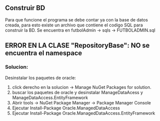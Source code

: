 ## Construir BD
Para que funcione el programa se debe contar ya con la base de datos creada, para esto existe un archivo que contiene el codigo SQL para construir la BD. Se encuentra en futbolAdmin -> sqls -> FUTBOLADMIN.sql

## ERROR EN LA CLASE "RepositoryBase": NO se encuentra el namespace
### Solucion:
Desinstalar los paquetes de oracle:
1. click derecho en la solucion -> Manage NuGet Packages for solution.
2. buscar los paquetes de oracle y desinstalar ManageDataAcess y ManageDataAccess.EntityFramework
3. Abrir tools -> NuGet Package Manager -> Package Manager Console
4. Ejecutar Install-Package Oracle.ManagedDataAccess
5. Ejecutar Install-Package Oracle.ManagedDataAccess.EntityFramework
